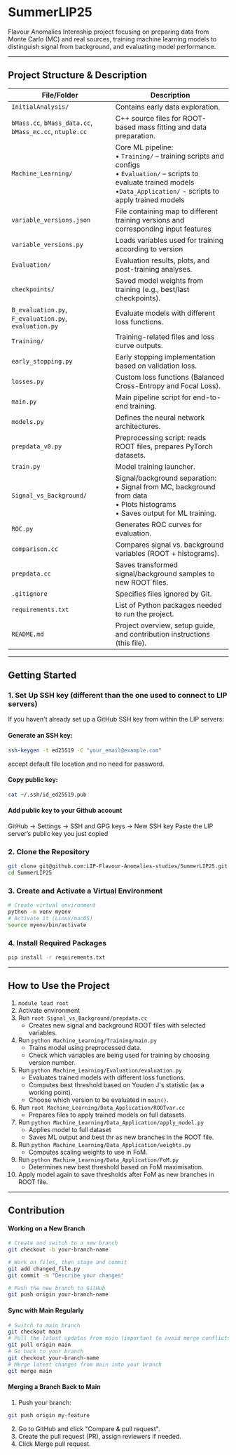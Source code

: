 # SummerLIP25

Flavour Anomalies Internship project focusing on preparing data from Monte Carlo (MC) and real sources, training machine learning models to distinguish signal from background, and evaluating model performance.

---

## Project Structure & Description


| File/Folder             | Description                                                  |
|-------------------------|--------------------------------------------------------------|
| `InitialAnalysis/`                                      | Contains early data exploration. |
| `bMass.cc`, `bMass_data.cc`, `bMass_mc.cc`, `ntuple.cc` | C++ source files for ROOT-based mass fitting and data preparation. |
| `Machine_Learning/`                                     | Core ML pipeline: <br>• `Training/` – training scripts and configs <br>• `Evaluation/` – scripts to evaluate trained models <br>•`Data_Application/` - scripts to apply trained models |
| `variable_versions.json`                                | File containing map to different training versions and corresponding input features|
| `variable_versions.py`                                  | Loads variables used for training according to version                      |
| `Evaluation/`                                           | Evaluation results, plots, and post-training analyses. |
| `checkpoints/`                                          | Saved model weights from training (e.g., best/last checkpoints). |
| `B_evaluation.py`, `F_evaluation.py`, `evaluation.py`   | Evaluate models with different loss functions. |
| `Training/`                                             | Training-related files and loss curve outputs. |
| `early_stopping.py`                                     | Early stopping implementation based on validation loss. |
| `losses.py`                                             | Custom loss functions (Balanced Cross-Entropy and Focal Loss). |
| `main.py`                                               | Main pipeline script for end-to-end training. |
| `models.py`                                             | Defines the neural network architectures. |
| `prepdata_v0.py`                                        | Preprocessing script: reads ROOT files, prepares PyTorch datasets. |
| `train.py`                                              | Model training launcher. |
| `Signal_vs_Background/`                                 | Signal/background separation: <br>• Signal from MC, background from data <br>• Plots histograms <br>• Saves output for ML training. |
| `ROC.py`                                                | Generates ROC curves for evaluation. |
| `comparison.cc`                                         | Compares signal vs. background variables (ROOT + histograms). |
| `prepdata.cc`                                           | Saves transformed signal/background samples to new ROOT files. |
| `.gitignore`                                            | Specifies files ignored by Git. |
| `requirements.txt`                                      | List of Python packages needed to run the project. |
| `README.md`                                             | Project overview, setup guide, and contribution instructions (this file). |


---

## Getting Started

### 1. Set Up SSH key (different than the one used to connect to LIP servers)

If you haven't already set up a GitHub SSH key from within the LIP servers:
#### Generate an SSH key:
```bash
ssh-keygen -t ed25519 -C "your_email@example.com"
```
accept default file location and no need for password. 

#### Copy public key:
```bash
cat ~/.ssh/id_ed25519.pub
```
#### Add public key to your Github account
GitHub → Settings → SSH and GPG keys → New SSH key
Paste the LIP server’s public key you just copied

### 2. Clone the Repository
```bash
git clone git@github.com:LIP-Flavour-Anomalies-studies/SummerLIP25.git
cd SummerLIP25
```

### 3. Create and Activate a Virtual Environment 
```bash
# Create virtual environment
python -m venv myenv
# Activate it (Linux/macOS)
source myenv/bin/activate
```

### 4. Install Required Packages
```bash
pip install -r requirements.txt
```
---

## How to Use the Project

1. `module load root` 
2. Activate environment
3. Run `root Signal_vs_Background/prepdata.cc` 
    - Creates new signal and background ROOT files with selected variables.
4. Run `python Machine_Learning/Training/main.py`
    - Trains model using preprocessed data.
    - Check which variables are being used for training by choosing version number.
5. Run `python Machine_Learning/Evaluation/evaluation.py`
    - Evaluates trained models with different loss functions.
    - Computes best threshold based on Youden J's statistic (as a working point).
    - Choose which version to be evaluated in `main()`.
6. Run `root Machine_Learning/Data_Application/ROOTvar.cc`
    - Prepares files to apply trained models on full datasets.
7. Run `python Machine_Learning/Data_Application/apply_model.py`
    - Applies model to full dataset
    - Saves ML output and best thr as new branches in the ROOT file.
8. Run `python Machine_Learning/Data_Application/weights.py`
    - Computes scaling weights to use in FoM.
9. Run `python Machine_Learning/Data_Application/FoM.py`
    - Determines new best threshold based on FoM maximisation.
10. Apply model again to save thresholds after FoM as new branches in ROOT file.

--- 

## Contribution

#### Working on a New Branch
```bash
# Create and switch to a new branch
git checkout -b your-branch-name

# Work on files, then stage and commit
git add changed_file.py
git commit -m "Describe your changes"

# Push the new branch to GitHub
git push origin your-branch-name
```

#### Sync with Main Regularly
```bash
# Switch to main branch
git checkout main
# Pull the latest updates from main (important to avoid merge conflicts)
git pull origin main 
# Go back to your branch
git checkout your-branch-name
# Merge latest changes from main into your branch
git merge main
```

#### Merging a Branch Back to Main

1. Push your branch:
```bash
git push origin my-feature
```
2. Go to GitHub and click "Compare & pull request".
3. Create the pull request (PR), assign reviewers if needed.
4. Click Merge pull request.



